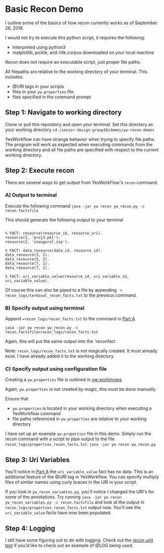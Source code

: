 # Basic Recon Demo
I outline some of the basics of how recon currently works as of September 26, 2018.

I would not try to execute this python script, it requires the following:
* Interpreted using python3
* matplotlib, pickle, and nltk.corpus downloaded on your local machine

Recon does not require an executable script, just proper file paths. 

All filepaths are relative to the working directory of your terminal. This includes:
* @URI tags in your scripts
* files in your `yw.properties` file
* files specified in the command prompt

## Step 1: Navigate to working directory
Clone or pull this repository and open your terminal. Set this directory as your working directory
`cd /senior-design-group10/demos/yw-recon-demos` 

YesWorkflow can have strange behavior when trying to specify file paths. The program will work as expected when executing commands from the working directory and all file paths are specified with respect to the current working directory. 

## Step 2: Execute recon
There are several ways to get output from YesWorkFlow's `recon` command.

### A) Output to terminal
Execute the following command
`java -jar yw recon yw_recon.py -c recon.factsfile`

This should generate the following output to your terminal
``` 

% FACT: resource(resource_id, resource_uri).
resource(1, 'proj3.pkl').
resource(2, 'inaugural.zip').

% FACT: data_resource(data_id, resource_id).
data_resource(3, 1).
data_resource(5, 2).
data_resource(7, 1).
data_resource(7, 1).

% FACT: uri_variable_value(resource_id, uri_variable_id, uri_variable_value).
```

Of course this can also be piped to a file by appending ` > recon_logs/terminal_recon_facts.txt` to the previous command.

### B) Specify output using terminal
Append `=recon_logs/recon_facts.txt` to the command in [Part A](https://github.com/aniehuser/senior-design-group10/demos/yw-recon-demos/README.md#a-output-to-terminal)

`java -jar yw recon yw_recon.py -c recon.factsfile=recon_logs/recon_facts.txt`

Again, this will put the same output into the `reconfact

Note: `recon_logs/recon_facts.txt` is not magically created. It must already exist. I have already added it to the working directory.

### C) Specify output using configuration file
Creating a `yw.properties` file is outlined in [yw-prototypes](https://github.com/yesworkflow-org/yw-prototypes#store-command-line-options-in-a-ywproperties-file)

Again, `yw.properties` is not created by magic, this must be done manually. 

Ensure that
* `yw.properties` is located in your working directory when executing a YesWorkflow command
* file paths referenced in `yw.properties` are relative to your working directory

I have set up an example `yw.properties` file in this demo. Simply run the recon command with a script to pipe output to the file `recon_logs/properties_recon_facts.txt`.
`java -jar yw recon yw_recon.py`

## Step 3: Uri Variables
You'll notice in [Part A](https://github.com/aniehuser/senior-design-group10/demos/yw-recon-demos/README.md#a-output-to-terminal) the `uri_variable_value` fact has no data. This is an additional feature of the @URI tag in YesWorkflow. You can specify multiply files of similar names using curly braces in the URI in your script. 

If you look in `yw_recon_variables.py`, you'll notice I changed the URI's for some of the annotations. Try running `java -jar yw recon yw_recon_variables.py -c recon.factsfile` and look at the output in `recon_logs/properties_recon_facts.txt` output now. You'll see the `uri_variable_value` facts have now been populated.

## Step 4: Logging
I still have some figuring out to do with logging. Check out the [recon unit test](https://github.com/yesworkflow-org/yw-prototypes/blob/master/examples/simulate_data_collection/simulate_data_collection.py) if you'd like to check out an example of @LOG being used.

